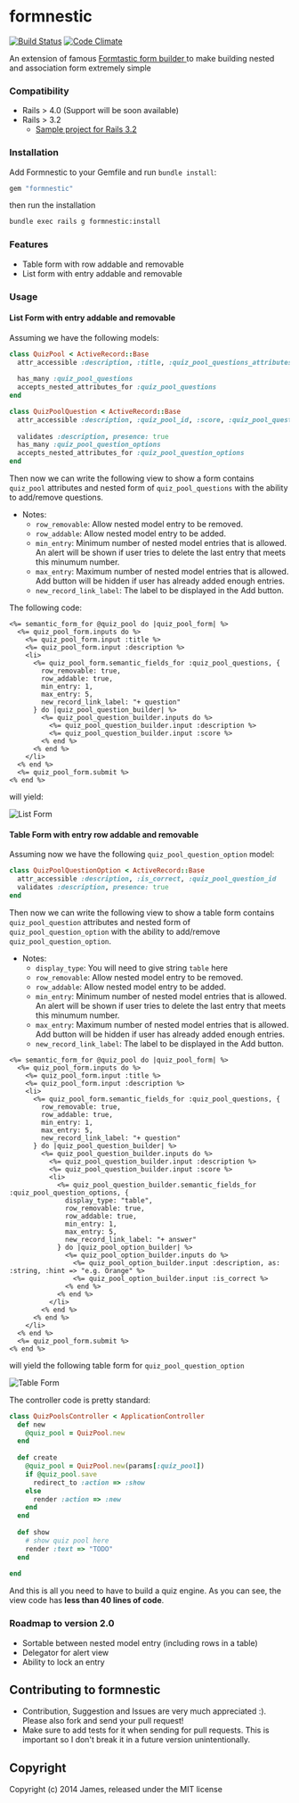 # formnestic

[![Build Status](https://travis-ci.org/jameshuynh/formnestic.svg?branch=master)](https://travis-ci.org/jameshuynh/formnestic)
[![Code Climate](https://codeclimate.com/github/jameshuynh/formnestic.png)](https://codeclimate.com/github/jameshuynh/formnestic)

An extension of famous [Formtastic form builder ](https://github.com/justinfrench/formtastic) to make building nested and association form extremely simple

### Compatibility

- Rails > 4.0 (Support will be soon available)
- Rails > 3.2
  - [Sample project for Rails 3.2](https://github.com/jameshuynh/formnestic-sample-rails3)

### Installation

Add Formnestic to your Gemfile and run ``bundle install``:

```ruby
gem "formnestic"
```

then run the installation

```bash
bundle exec rails g formnestic:install
```

### Features

- Table form with row addable and removable
- List form with entry addable and removable

### Usage

#### List Form with entry addable and removable

Assuming we have the following models:

```rb
class QuizPool < ActiveRecord::Base
  attr_accessible :description, :title, :quiz_pool_questions_attributes
  
  has_many :quiz_pool_questions  
  accepts_nested_attributes_for :quiz_pool_questions
end

class QuizPoolQuestion < ActiveRecord::Base
  attr_accessible :description, :quiz_pool_id, :score, :quiz_pool_question_options_attributes
  
  validates :description, presence: true
  has_many :quiz_pool_question_options
  accepts_nested_attributes_for :quiz_pool_question_options
end
```

Then now we can write the following view to show a form contains ``quiz_pool`` attributes and nested form of ``quiz_pool_questions`` with the ability to add/remove questions.

- Notes:
  - ``row_removable``: Allow nested model entry to be removed.
  - ``row_addable``: Allow nested model entry to be added.
  - ``min_entry``: Minimum number of nested model entries that is allowed. An alert will be shown if user tries to delete the last entry that meets this minumum number.
  - ``max_entry``: Maximum number of nested model entries that is allowed. Add button will be hidden if user has already added enough entries.
  - ``new_record_link_label``: The label to be displayed in the Add button.

The following code:

```erb
<%= semantic_form_for @quiz_pool do |quiz_pool_form| %>
  <%= quiz_pool_form.inputs do %>
    <%= quiz_pool_form.input :title %>
    <%= quiz_pool_form.input :description %>
    <li>
      <%= quiz_pool_form.semantic_fields_for :quiz_pool_questions, {
        row_removable: true, 
        row_addable: true,
        min_entry: 1, 
        max_entry: 5,
        new_record_link_label: "+ question"
      } do |quiz_pool_question_builder| %>
        <%= quiz_pool_question_builder.inputs do %>
          <%= quiz_pool_question_builder.input :description %>
          <%= quiz_pool_question_builder.input :score %>
        <% end %>
      <% end %>
    </li>
  <% end %>
  <%= quiz_pool_form.submit %>
<% end %>
```

will yield:

<p align="left" >
  <img src="https://raw.githubusercontent.com/jameshuynh/formnestic/master/screenshots/list_form.png" alt="List Form" title="List Form">
</p>

#### Table Form with entry row addable and removable

Assuming now we have the following ``quiz_pool_question_option`` model:

```rb
class QuizPoolQuestionOption < ActiveRecord::Base
  attr_accessible :description, :is_correct, :quiz_pool_question_id
  validates :description, presence: true  
end
```

Then now we can write the following view to show a table form contains ``quiz_pool_question`` attributes and nested form of ``quiz_pool_question_option`` with the ability to add/remove ``quiz_pool_question_option``.

- Notes:
  - ``display_type``: You will need to give string ``table`` here
  - ``row_removable``: Allow nested model entry to be removed.
  - ``row_addable``: Allow nested model entry to be added.
  - ``min_entry``: Minimum number of nested model entries that is allowed. An alert will be shown if user tries to delete the last entry that meets this minumum number.
  - ``max_entry``: Maximum number of nested model entries that is allowed. Add button will be hidden if user has already added enough entries.
  - ``new_record_link_label``: The label to be displayed in the Add button.

```erb
<%= semantic_form_for @quiz_pool do |quiz_pool_form| %>
  <%= quiz_pool_form.inputs do %>
    <%= quiz_pool_form.input :title %>
    <%= quiz_pool_form.input :description %>
    <li>
      <%= quiz_pool_form.semantic_fields_for :quiz_pool_questions, {
        row_removable: true, 
        row_addable: true,
        min_entry: 1, 
        max_entry: 5,
        new_record_link_label: "+ question"
      } do |quiz_pool_question_builder| %>
        <%= quiz_pool_question_builder.inputs do %>
          <%= quiz_pool_question_builder.input :description %>
          <%= quiz_pool_question_builder.input :score %>
          <li>
            <%= quiz_pool_question_builder.semantic_fields_for :quiz_pool_question_options, {
              display_type: "table", 
              row_removable: true, 
              row_addable: true, 
              min_entry: 1, 
              max_entry: 5,
              new_record_link_label: "+ answer"                
            } do |quiz_pool_option_builder| %>
              <%= quiz_pool_option_builder.inputs do %>
                <%= quiz_pool_option_builder.input :description, as: :string, :hint => "e.g. Orange" %>
                <%= quiz_pool_option_builder.input :is_correct %>
              <% end %>
            <% end %>
          </li>
        <% end %>
      <% end %>
    </li>
  <% end %>
  <%= quiz_pool_form.submit %>
<% end %>
```

will yield the following table form for ``quiz_pool_question_option``

<p align="left" >
  <img src="https://raw.githubusercontent.com/jameshuynh/formnestic/master/screenshots/table_form.png" alt="Table Form" title="Table Form">
</p>

The controller code is pretty standard:

```rb
class QuizPoolsController < ApplicationController
  def new
    @quiz_pool = QuizPool.new
  end
  
  def create
    @quiz_pool = QuizPool.new(params[:quiz_pool])
    if @quiz_pool.save
      redirect_to :action => :show
    else
      render :action => :new      
    end
  end
  
  def show
    # show quiz pool here
    render :text => "TODO"
  end
  
end
```

And this is all you need to have to build a quiz engine. As you can see, the view code has __less than 40 lines of code__.

### Roadmap to version 2.0

- Sortable between nested model entry (including rows in a table)
- Delegator for alert view
- Ability to lock an entry

## Contributing to formnestic
 
- Contribution, Suggestion and Issues are very much appreciated :). Please also fork and send your pull request!
- Make sure to add tests for it when sending for pull requests. This is important so I don't break it in a future version unintentionally.

## Copyright

Copyright (c) 2014 James, released under the MIT license

